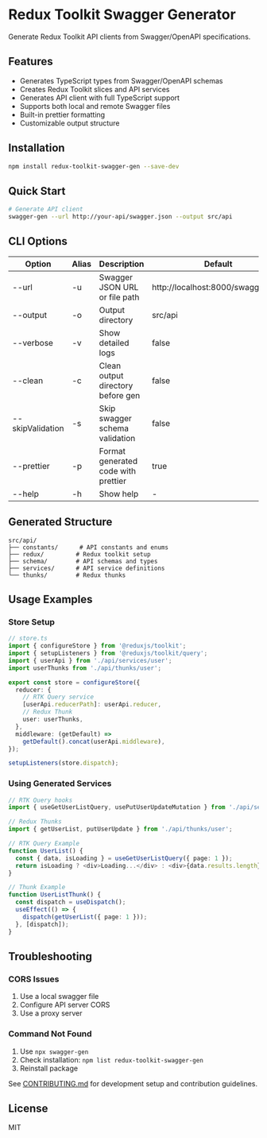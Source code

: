 # Redux Toolkit Swagger Generator

Generate Redux Toolkit API clients from Swagger/OpenAPI specifications.

## Features

- Generates TypeScript types from Swagger/OpenAPI schemas
- Creates Redux Toolkit slices and API services
- Generates API client with full TypeScript support
- Supports both local and remote Swagger files
- Built-in prettier formatting
- Customizable output structure

## Installation

```bash
npm install redux-toolkit-swagger-gen --save-dev
```

## Quick Start

```bash
# Generate API client
swagger-gen --url http://your-api/swagger.json --output src/api
```

## CLI Options

| Option           | Alias | Description                           | Default                           |
|-----------------|-------|---------------------------------------|-----------------------------------|
| --url           | -u    | Swagger JSON URL or file path         | http://localhost:8000/swagger.json |
| --output        | -o    | Output directory                      | src/api                          |
| --verbose       | -v    | Show detailed logs                    | false                            |
| --clean         | -c    | Clean output directory before gen     | false                            |
| --skipValidation| -s    | Skip swagger schema validation        | false                            |
| --prettier      | -p    | Format generated code with prettier   | true                             |
| --help          | -h    | Show help                            | -                                |

## Generated Structure

```
src/api/
├── constants/      # API constants and enums
├── redux/         # Redux toolkit setup
├── schema/        # API schemas and types
├── services/      # API service definitions
└── thunks/        # Redux thunks
```

## Usage Examples

### Store Setup

```typescript
// store.ts
import { configureStore } from '@reduxjs/toolkit';
import { setupListeners } from '@reduxjs/toolkit/query';
import { userApi } from './api/services/user';
import userThunks from './api/thunks/user';

export const store = configureStore({
  reducer: {
    // RTK Query service
    [userApi.reducerPath]: userApi.reducer,
    // Redux Thunk
    user: userThunks,
  },
  middleware: (getDefault) => 
    getDefault().concat(userApi.middleware),
});

setupListeners(store.dispatch);
```

### Using Generated Services

```typescript
// RTK Query hooks
import { useGetUserListQuery, usePutUserUpdateMutation } from './api/services/user';

// Redux Thunks
import { getUserList, putUserUpdate } from './api/thunks/user';

// RTK Query Example
function UserList() {
  const { data, isLoading } = useGetUserListQuery({ page: 1 });
  return isLoading ? <div>Loading...</div> : <div>{data.results.length}</div>;
}

// Thunk Example
function UserListThunk() {
  const dispatch = useDispatch();
  useEffect(() => {
    dispatch(getUserList({ page: 1 }));
  }, [dispatch]);
}
```

## Troubleshooting

### CORS Issues
1. Use a local swagger file
2. Configure API server CORS
3. Use a proxy server

### Command Not Found
1. Use `npx swagger-gen`
2. Check installation: `npm list redux-toolkit-swagger-gen`
3. Reinstall package

See [CONTRIBUTING.md](CONTRIBUTING.md) for development setup and contribution guidelines.

## License

MIT
